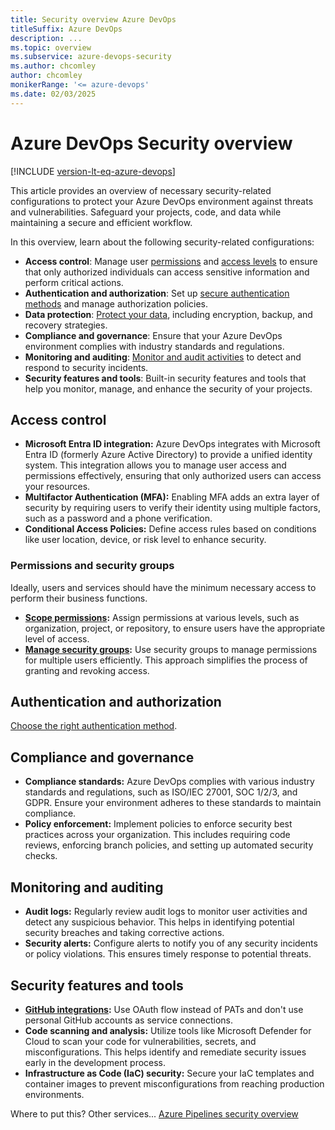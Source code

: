 ```yaml
---
title: Security overview Azure DevOps
titleSuffix: Azure DevOps 
description: ...  
ms.topic: overview
ms.subservice: azure-devops-security
ms.author: chcomley
author: chcomley
monikerRange: '<= azure-devops'
ms.date: 02/03/2025
--- 
```


# Azure DevOps Security overview

[!INCLUDE [version-lt-eq-azure-devops](../../includes/version-lt-eq-azure-devops.md)]

This article provides an overview of necessary security-related configurations to protect your Azure DevOps environment against threats and vulnerabilities. Safeguard your projects, code, and data while maintaining a secure and efficient workflow.

In this overview, learn about the following security-related configurations:

- **Access control**: Manage user [permissions](about-permissions.md) and [access levels](access-levels.md) to ensure that only authorized individuals can access sensitive information and perform critical actions.
- **Authentication and authorization**: Set up [secure authentication methods](about-security-identity.md) and manage authorization policies.
- **Data protection**: [Protect your data](data-protection.md), including encryption, backup, and recovery strategies.
- **Compliance and governance**: Ensure that your Azure DevOps environment complies with industry standards and regulations.
- **Monitoring and auditing**: [Monitor and audit activities](../audit/azure-devops-auditing.md) to detect and respond to security incidents.
- **Security features and tools**: Built-in security features and tools that help you monitor, manage, and enhance the security of your projects.

<!---Where to mention Best Practices?--->

## Access control

- **Microsoft Entra ID integration:** Azure DevOps integrates with Microsoft Entra ID (formerly Azure Active Directory) to provide a unified identity system. This integration allows you to manage user access and permissions effectively, ensuring that only authorized users can access your resources.
- **Multifactor Authentication (MFA):** Enabling MFA adds an extra layer of security by requiring users to verify their identity using multiple factors, such as a password and a phone verification.
- **Conditional Access Policies:** Define access rules based on conditions like user location, device, or risk level to enhance security.

### Permissions and security groups

Ideally, users and services should have the minimum necessary access to perform their business functions.

- **[Scope permissions](security-best-practices.md#scope-permissions):** Assign permissions at various levels, such as organization, project, or repository, to ensure users have the appropriate level of access.
- **[Manage security groups](security-best-practices.md#manage-security-groups):** Use security groups to manage permissions for multiple users efficiently. This approach simplifies the process of granting and revoking access.

## Authentication and authorization

[Choose the right authentication method](security-best-practices.md).

## Compliance and governance

- **Compliance standards:** Azure DevOps complies with various industry standards and regulations, such as ISO/IEC 27001, SOC 1/2/3, and GDPR. Ensure your environment adheres to these standards to maintain compliance.
- **Policy enforcement:** Implement policies to enforce security best practices across your organization. This includes requiring code reviews, enforcing branch policies, and setting up automated security checks.

## Monitoring and auditing

- **Audit logs:** Regularly review audit logs to monitor user activities and detect any suspicious behavior. This helps in identifying potential security breaches and taking corrective actions.
- **Security alerts:** Configure alerts to notify you of any security incidents or policy violations. This ensures timely response to potential threats.

## Security features and tools

- **[GitHub integrations](security-best-practices.md#secure-github-integrations):** Use OAuth flow instead of PATs and don't use personal GitHub accounts as service connections.
- **Code scanning and analysis:** Utilize tools like Microsoft Defender for Cloud to scan your code for vulnerabilities, secrets, and misconfigurations. This helps identify and remediate security issues early in the development process.
- **Infrastructure as Code (IaC) security:** Secure your IaC templates and container images to prevent misconfigurations from reaching production environments.

Where to put this? Other services...
[Azure Pipelines security overview](../../pipelines/security/overview.md)

